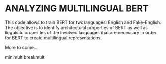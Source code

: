 
# ANALYZING MULTILINGUAL BERT

This code allows to train BERT for two languages: English and Fake-English. 
The objective is to identify architectural properties of BERT as well as 
linguistic properties of the involved languages that are necessary in order for 
BERT to create multilingual representations. 


More to come...

minimult
breakmult
